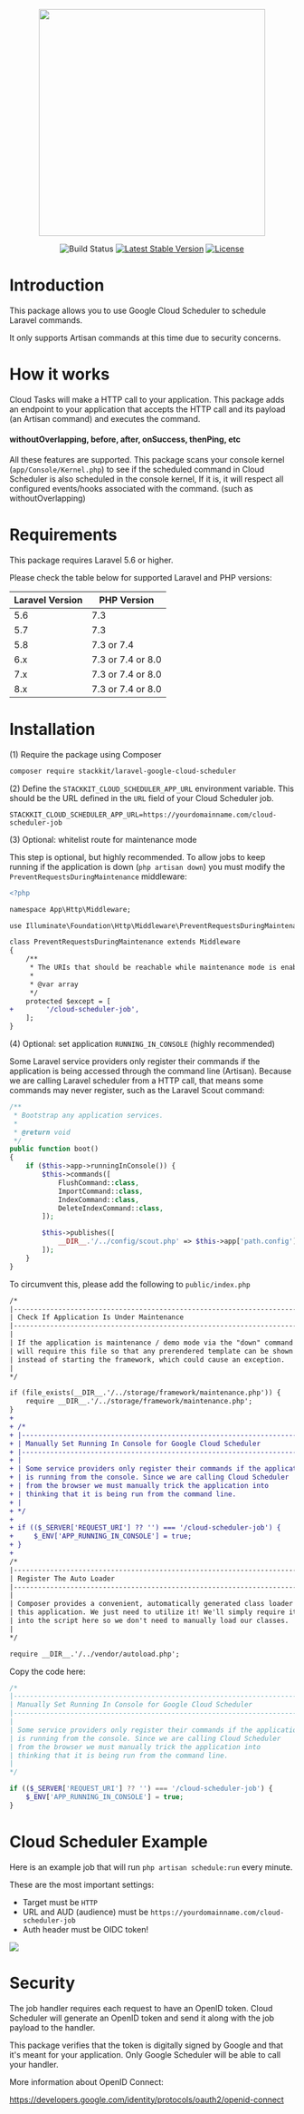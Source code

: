 <p align="center">
  <img src="/logo.png" width="400">
</p>
<p align="center">
<img src="https://github.com/stackkit/laravel-google-cloud-scheduler/workflows/Run%20tests/badge.svg?branch=master" alt="Build Status">
<a href="https://packagist.org/packages/stackkit/laravel-google-cloud-scheduler"><img src="https://poser.pugx.org/stackkit/laravel-google-cloud-scheduler/v/stable.svg" alt="Latest Stable Version"></a>
<a href="https://packagist.org/packages/stackkit/laravel-google-cloud-scheduler"><img src="https://poser.pugx.org/stackkit/laravel-google-cloud-scheduler/license.svg" alt="License"></a>
</p>

# Introduction

This package allows you to use Google Cloud Scheduler to schedule Laravel commands.

It only supports Artisan commands at this time due to security concerns.

# How it works

Cloud Tasks will make a HTTP call to your application. This package adds an endpoint to your application that accepts the HTTP call and its payload (an Artisan command) and executes the command.

#### withoutOverlapping, before, after, onSuccess, thenPing, etc

All these features are supported. This package scans your console kernel (`app/Console/Kernel.php`) to see if the scheduled command in Cloud Scheduler is also scheduled in the console kernel, If it is, it will respect all configured events/hooks associated with the command. (such as withoutOverlapping) 

# Requirements

This package requires Laravel 5.6 or higher.

Please check the table below for supported Laravel and PHP versions:

|Laravel Version| PHP Version |
|---|---|
| 5.6 | 7.3
| 5.7 | 7.3
| 5.8 | 7.3 or 7.4
| 6.x | 7.3 or 7.4 or 8.0
| 7.x | 7.3 or 7.4 or 8.0
| 8.x | 7.3 or 7.4 or 8.0

# Installation

(1) Require the package using Composer

```bash
composer require stackkit/laravel-google-cloud-scheduler
```

(2) Define the `STACKKIT_CLOUD_SCHEDULER_APP_URL` environment variable. This should be the URL defined in the `URL` field of your Cloud Scheduler job.

```
STACKKIT_CLOUD_SCHEDULER_APP_URL=https://yourdomainname.com/cloud-scheduler-job
```

(3) Optional: whitelist route for maintenance mode

This step is optional, but highly recommended. To allow jobs to keep running if the application is down (`php artisan down`) you must modify the `PreventRequestsDuringMaintenance` middleware:

```diff
<?php

namespace App\Http\Middleware;

use Illuminate\Foundation\Http\Middleware\PreventRequestsDuringMaintenance as Middleware;

class PreventRequestsDuringMaintenance extends Middleware
{
    /**
     * The URIs that should be reachable while maintenance mode is enabled.
     *
     * @var array
     */
    protected $except = [
+        '/cloud-scheduler-job',
    ];
}

```

(4) Optional: set application `RUNNING_IN_CONSOLE` (highly recommended)

Some Laravel service providers only register their commands if the application is being accessed through the command line (Artisan). Because we are calling Laravel scheduler from a HTTP call, that means some commands may never register, such as the Laravel Scout command:

```php
/**
 * Bootstrap any application services.
 *
 * @return void
 */
public function boot()
{
    if ($this->app->runningInConsole()) {
        $this->commands([
            FlushCommand::class,
            ImportCommand::class,
            IndexCommand::class,
            DeleteIndexCommand::class,
        ]);

        $this->publishes([
            __DIR__.'/../config/scout.php' => $this->app['path.config'].DIRECTORY_SEPARATOR.'scout.php',
        ]);
    }
}
```

To circumvent this, please add the following to `public/index.php`

```diff
/*
|--------------------------------------------------------------------------
| Check If Application Is Under Maintenance
|--------------------------------------------------------------------------
|
| If the application is maintenance / demo mode via the "down" command we
| will require this file so that any prerendered template can be shown
| instead of starting the framework, which could cause an exception.
|
*/

if (file_exists(__DIR__.'/../storage/framework/maintenance.php')) {
    require __DIR__.'/../storage/framework/maintenance.php';
}
+ 
+ /*
+ |--------------------------------------------------------------------------
+ | Manually Set Running In Console for Google Cloud Scheduler
+ |--------------------------------------------------------------------------
+ |
+ | Some service providers only register their commands if the application
+ | is running from the console. Since we are calling Cloud Scheduler
+ | from the browser we must manually trick the application into
+ | thinking that it is being run from the command line.
+ |
+ */
+ 
+ if (($_SERVER['REQUEST_URI'] ?? '') === '/cloud-scheduler-job') {
+     $_ENV['APP_RUNNING_IN_CONSOLE'] = true;
+ }
+ 
/*
|--------------------------------------------------------------------------
| Register The Auto Loader
|--------------------------------------------------------------------------
|
| Composer provides a convenient, automatically generated class loader for
| this application. We just need to utilize it! We'll simply require it
| into the script here so we don't need to manually load our classes.
|
*/

require __DIR__.'/../vendor/autoload.php';
```

Copy the code here:

```php
/*
|--------------------------------------------------------------------------
| Manually Set Running In Console for Google Cloud Scheduler
|--------------------------------------------------------------------------
|
| Some service providers only register their commands if the application
| is running from the console. Since we are calling Cloud Scheduler
| from the browser we must manually trick the application into
| thinking that it is being run from the command line.
|
*/

if (($_SERVER['REQUEST_URI'] ?? '') === '/cloud-scheduler-job') {
    $_ENV['APP_RUNNING_IN_CONSOLE'] = true;
}
```

# Cloud Scheduler Example

Here is an example job that will run `php artisan schedule:run` every minute.

These are the most important settings:
- Target must be `HTTP`
- URL and AUD (audience) must be `https://yourdomainname.com/cloud-scheduler-job`
- Auth header must be OIDC token!

<img src="/example.png">

# Security

The job handler requires each request to have an OpenID token. Cloud Scheduler will generate an OpenID token and send it along with the job payload to the handler.

This package verifies that the token is digitally signed by Google and that it's meant for your application. Only Google Scheduler will be able to call your handler.

More information about OpenID Connect:

https://developers.google.com/identity/protocols/oauth2/openid-connect
